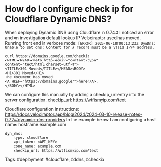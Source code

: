 # How do I configure check ip for Cloudflare Dynamic DNS?

When deploying Dynamic DNS using Cloudflare in 0.74.3 I noticed an error and on investigation default lookup IP Velociraptor used has moved.
Running front end in verbose mode: ```[ERROR] 2025-06-18T00:13:23Z DynDns: Unable to set dns: Content for A record must be a valid IPv4 address.```

```
curl https://domains.google.com/checkip
<HTML><HEAD><meta http-equiv="content-type" content="text/html;charset=utf-8">
<TITLE>301 Moved</TITLE></HEAD><BODY>
<H1>301 Moved</H1>
The document has moved
<A HREF="https://domains.google/">here</A>.
</BODY></HTML>
```

We can configure this manually by adding a checkip_url entry into the server configuration.
checkip_url: https://wtfismyip.com/text


Cloudflare configuration instructions: https://docs.velociraptor.app/blog/2024/2024-03-10-release-notes-0.72/#dynamic-dns-providers
In the example below I am configuring a host name: hostname.example.com

```
dyn_dns:
    type: cloudflare
    api_token: <API_KEY>
    zone_name: example.com
    checkip_url: https://wtfismyip.com/text
```

Tags: #deployment, #cloudflare, #ddns, #checkip
